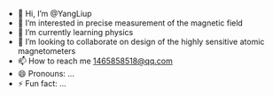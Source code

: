 - 👋 Hi, I’m @YangLiup
- 👀 I’m interested in precise measurement of the magnetic field
- 🌱 I’m currently learning physics
- 💞️ I’m looking to collaborate on design of the highly sensitive atomic magnetometers
- 📫 How to reach me 1465858518@qq.com
- 😄 Pronouns: ...
- ⚡ Fun fact: ...

<!---
YangLiup/YangLiup is a ✨ special ✨ repository because its `README.md` (this file) appears on your GitHub profile.
You can click the Preview link to take a look at your changes.
--->
